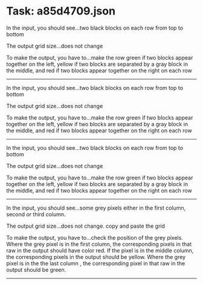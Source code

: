 # Task: a85d4709.json

In the input, you should see...two black blocks on each row from top to bottom

The output grid size...does not change

To make the output, you have to...make the row green if two blocks appear together on the left, yellow if two blocks are separated by a gray block in the middle, and red if two blocks appear together on the right on each row

---

In the input, you should see...two black blocks on each row from top to bottom

The output grid size...does not change

To make the output, you have to...make the row green if two blocks appear together on the left, yellow if two blocks are separated by a gray block in the middle, and red if two blocks appear together on the right on each row

---

In the input, you should see...two black blocks on each row from top to bottom

The output grid size...does not change

To make the output, you have to...make the row green if two blocks appear together on the left, yellow if two blocks are separated by a gray block in the middle, and red if two blocks appear together on the right on each row

---

In the input, you should see...some grey pixels either in the first column, second or third column.

The output grid size...does not change.  copy and paste the grid

To make the output, you have to...check the position of the grey pixels. Where the grey pixel is in the first column, the corresponding pixels in that raw in the output should have color red. If the pixel is in the middle column, the corresponding pixels in the output should be yellow. Where the grey pixel is in the the last column , the corresponding pixel in that raw in the output should be green.

---

